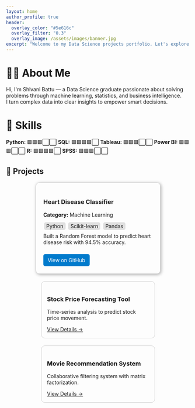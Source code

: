 ```yaml
---
layout: home
author_profile: true
header:
  overlay_color: "#5e616c"
  overlay_filter: "0.3"
  overlay_image: /assets/images/banner.jpg
excerpt: "Welcome to my Data Science projects portfolio. Let's explore together!"
---
```


# 👩‍💻 About Me

Hi, I'm Shivani Battu — a Data Science graduate passionate about solving problems through machine learning, statistics, and business intelligence.  
I turn complex data into clear insights to empower smart decisions.

# 🎯 Skills

**Python:** 🟩🟩🟩⬜⬜ 
**SQL:** 🟩🟩🟩🟩⬜ 
**Tableau:** 🟩🟩🟩⬜⬜ 
**Power BI:** 🟩🟩🟩⬜⬜
**R:** 🟩🟩🟩🟩⬜ 
**SPSS:** 🟩🟩🟩⬜⬜ 

<h2>🌟 Projects</h2>

<div style="display: flex; flex-wrap: wrap; gap: 20px; justify-content: center;">

  <div style="border: 1px solid #ccc; border-radius: 10px; padding: 20px; width: 300px; box-shadow: 2px 2px 8px #aaa;">
    <h3>Heart Disease Classifier</h3>
    <p><strong>Category:</strong> Machine Learning</p>
    <div>
      <span style="background-color:#e0e0e0; border-radius:5px; padding:2px 6px; margin:2px;">Python</span>
      <span style="background-color:#e0e0e0; border-radius:5px; padding:2px 6px; margin:2px;">Scikit-learn</span>
      <span style="background-color:#e0e0e0; border-radius:5px; padding:2px 6px; margin:2px;">Pandas</span>
    </div>
    <p style="margin-top:10px;">Built a Random Forest model to predict heart disease risk with 94.5% accuracy.</p>
    <a href="https://github.com/sh1vb/Machine_Learning/tree/main/Classification/Classification%20of%20Structured%20Datasets" 
       style="display:inline-block; margin-top:10px; padding:8px 12px; background-color:#007acc; color:white; text-decoration:none; border-radius:5px;" 
       target="_blank">View on GitHub</a>
  </div>

  <div style="border: 1px solid #ccc; border-radius: 10px; padding: 15px; width: 280px;">
    <h3>Stock Price Forecasting Tool</h3>
    <p>Time-series analysis to predict stock price movement.</p>
    <a href="/stock-predictor/">View Details →</a>
  </div>

  <div style="border: 1px solid #ccc; border-radius: 10px; padding: 15px; width: 280px;">
    <h3>Movie Recommendation System</h3>
    <p>Collaborative filtering system with matrix factorization.</p>
    <a href="/movie-recommender/">View Details →</a>
  </div>

</div>

